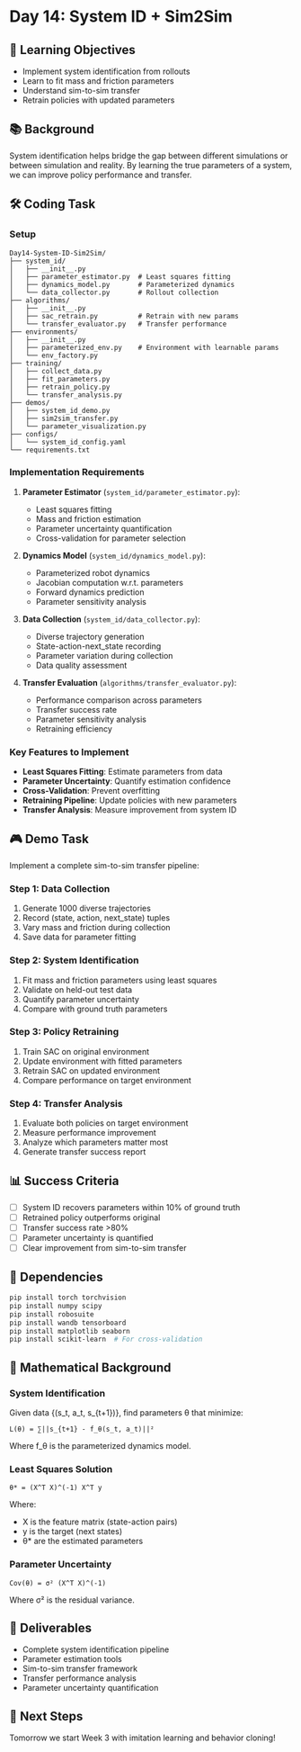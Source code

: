 # Day 14: System ID + Sim2Sim

## 🎯 Learning Objectives
- Implement system identification from rollouts
- Learn to fit mass and friction parameters
- Understand sim-to-sim transfer
- Retrain policies with updated parameters

## 📚 Background
System identification helps bridge the gap between different simulations or between simulation and reality. By learning the true parameters of a system, we can improve policy performance and transfer.

## 🛠️ Coding Task

### Setup
```
Day14-System-ID-Sim2Sim/
├── system_id/
│   ├── __init__.py
│   ├── parameter_estimator.py  # Least squares fitting
│   ├── dynamics_model.py       # Parameterized dynamics
│   └── data_collector.py       # Rollout collection
├── algorithms/
│   ├── __init__.py
│   ├── sac_retrain.py          # Retrain with new params
│   └── transfer_evaluator.py   # Transfer performance
├── environments/
│   ├── __init__.py
│   ├── parameterized_env.py    # Environment with learnable params
│   └── env_factory.py
├── training/
│   ├── collect_data.py
│   ├── fit_parameters.py
│   ├── retrain_policy.py
│   └── transfer_analysis.py
├── demos/
│   ├── system_id_demo.py
│   ├── sim2sim_transfer.py
│   └── parameter_visualization.py
├── configs/
│   └── system_id_config.yaml
└── requirements.txt
```

### Implementation Requirements

1. **Parameter Estimator** (`system_id/parameter_estimator.py`):
   - Least squares fitting
   - Mass and friction estimation
   - Parameter uncertainty quantification
   - Cross-validation for parameter selection

2. **Dynamics Model** (`system_id/dynamics_model.py`):
   - Parameterized robot dynamics
   - Jacobian computation w.r.t. parameters
   - Forward dynamics prediction
   - Parameter sensitivity analysis

3. **Data Collection** (`system_id/data_collector.py`):
   - Diverse trajectory generation
   - State-action-next_state recording
   - Parameter variation during collection
   - Data quality assessment

4. **Transfer Evaluation** (`algorithms/transfer_evaluator.py`):
   - Performance comparison across parameters
   - Transfer success rate
   - Parameter sensitivity analysis
   - Retraining efficiency

### Key Features to Implement

- **Least Squares Fitting**: Estimate parameters from data
- **Parameter Uncertainty**: Quantify estimation confidence
- **Cross-Validation**: Prevent overfitting
- **Retraining Pipeline**: Update policies with new parameters
- **Transfer Analysis**: Measure improvement from system ID

## 🎮 Demo Task
Implement a complete sim-to-sim transfer pipeline:

### Step 1: Data Collection
1. Generate 1000 diverse trajectories
2. Record (state, action, next_state) tuples
3. Vary mass and friction during collection
4. Save data for parameter fitting

### Step 2: System Identification
1. Fit mass and friction parameters using least squares
2. Validate on held-out test data
3. Quantify parameter uncertainty
4. Compare with ground truth parameters

### Step 3: Policy Retraining
1. Train SAC on original environment
2. Update environment with fitted parameters
3. Retrain SAC on updated environment
4. Compare performance on target environment

### Step 4: Transfer Analysis
1. Evaluate both policies on target environment
2. Measure performance improvement
3. Analyze which parameters matter most
4. Generate transfer success report

## 📊 Success Criteria
- [ ] System ID recovers parameters within 10% of ground truth
- [ ] Retrained policy outperforms original
- [ ] Transfer success rate >80%
- [ ] Parameter uncertainty is quantified
- [ ] Clear improvement from sim-to-sim transfer

## 🔧 Dependencies
```bash
pip install torch torchvision
pip install numpy scipy
pip install robosuite
pip install wandb tensorboard
pip install matplotlib seaborn
pip install scikit-learn  # For cross-validation
```

## 📝 Mathematical Background

### System Identification
Given data {(s_t, a_t, s_{t+1})}, find parameters θ that minimize:
```
L(θ) = ∑||s_{t+1} - f_θ(s_t, a_t)||²
```

Where f_θ is the parameterized dynamics model.

### Least Squares Solution
```
θ* = (X^T X)^(-1) X^T y
```

Where:
- X is the feature matrix (state-action pairs)
- y is the target (next states)
- θ* are the estimated parameters

### Parameter Uncertainty
```
Cov(θ) = σ² (X^T X)^(-1)
```

Where σ² is the residual variance.

## 📝 Deliverables
- Complete system identification pipeline
- Parameter estimation tools
- Sim-to-sim transfer framework
- Transfer performance analysis
- Parameter uncertainty quantification

## 🚀 Next Steps
Tomorrow we start Week 3 with imitation learning and behavior cloning!
